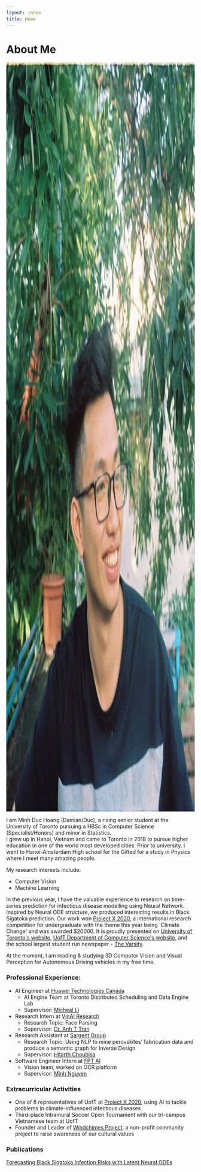 ```yaml
---
layout: index
title: Home
---
```

# About Me 
<img alt="A picture of me" src="./profile.jpg" style="height: 50vh; display: block; margin: 1em auto;">
I am Minh Duc Hoang (Damian/Duc), a rising senior student at the University of Toronto pursuing a HBSc in Computer Science (Specialist/Honors) and minor in Statistics.<br/> 
I grew up in Hanoi, Vietnam and came to Toronto in 2018 to pursue higher education in one of the world most developed cities. Prior to university, I went to Hanoi-Amsterdam High school for the Gifted for a study in Physics where I meet many amazing people.

My research interests include: 
+ Computer Vision
+ Machine Learning 

In the previous year, I have the valuable experience to research on time-series prediction for infectious disease modelling using Neural Network. Inspired by Neural ODE structure, we produced interesting results in Black Sigatoka prediction. Our work won [Project X 2020](https://www.projectx2020.com/), a international research competition for undergraduate with the theme this year being 'Climate Change' and was awarded $20000. It is proudly presented on [University of Toronto's  website](https://www.utoronto.ca/news/prize-winning-u-t-student-team-uses-ai-beat-banana-blight), [UofT Department of Computer Science's website](https://web.cs.toronto.edu/news-events/news/how-to-beat-banana-blight-prize-winning-u-of-t-student-team-turns-to-novel-neural-network), and the school largest student run newspaper - [The Varsity](https://thevarsity.ca/2021/01/31/u-of-t-ai-conference-highlights-use-of-machine-learning-to-address-the-climate-crisis/?fbclid=IwAR1SEmYQSDbnNUrBu8yMl_rB-3I5QrvJ0uf3Yrs3UuzDxHq0wMNTkIPask0).

At the moment, I am reading & studying 3D Computer Vision and Visual Perception for Autonomous Driving vehicles in my free time.

### Professional Experience:
+ AI Engineer at [Huawei Technologies Canada](https://www.huawei.com/)
	- AI Engine Team at Toronto Distributed Scheduling and Data Engine Lab
	- Supervisor: [Micheal Li](https://ca.linkedin.com/in/michael-l-72519124)
+ Research Intern at [VinAI Research](https://www.vinai.io/)
	- Research Topic: Face Parsing
	- Supervisor: [Dr. Anh T Tran](https://sites.google.com/site/anhttranusc/)
+ Research Assistant at [Sargent Group](https://light.utoronto.ca/)
	- Research Topic: Using NLP to mine perovskites' fabrication data and produce a semantic graph for Inverse Design
	- Supervisor: [Hitarth Choubisa](https://www.linkedin.com/in/choubisa/)
+ Software Engineer Intern at [FPT AI](https://fpt.ai/)
	- Vision team, worked on OCR platform
	- Supervisor: [Minh Nguyen](https://www.linkedin.com/in/minhnd3796/)

### Extracurricular Activities
+ One of 6 representatives of UofT at [Project X 2020](https://www.projectx2020.com/), using AI to tackle problems in climate-influenced infectious diseases
+ Third-place Intramural Soccer Open Tournament with our tri-campus Vietnamese team at UofT
+ Founder and Leader of [Windchimes Project](https://www.facebook.com/windchimesproject/), a non-profit community project to raise awareness of our cultural values

### Publications
[Forecasting Black Sigatoka Infection Risks with Latent Neural ODEs](https://arxiv.org/abs/2012.00752)

